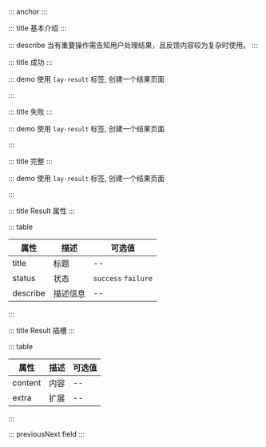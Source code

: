 ::: anchor
:::

::: title 基本介绍
:::

::: describe 当有重要操作需告知用户处理结果，且反馈内容较为复杂时使用。
:::

::: title 成功
:::

::: demo 使用 `lay-result` 标签, 创建一个结果页面

<template>
  <lay-result></lay-result>
</template>

<script>
import { ref } from 'vue'

export default {
  setup() {

    return {
    }
  }
}
</script>

:::

::: title 失败
:::

::: demo 使用 `lay-result` 标签, 创建一个结果页面

<template>
  <lay-result status="failure"></lay-result>
</template>

<script>
import { ref } from 'vue'

export default {
  setup() {

    return {
    }
  }
}
</script>

:::

::: title 完整
:::

::: demo 使用 `lay-result` 标签, 创建一个结果页面

<template>
  <lay-result status="failure">
    <template #extra>
      <lay-button type="primary">再来一次</lay-button>
      <lay-button >返回首页</lay-button>
    </template>
  </lay-result>
</template>

<script>
import { ref } from 'vue'

export default {
  setup() {

    return {
    }
  }
}
</script>

:::

::: title Result 属性
:::

::: table

| 属性        | 描述     | 可选值 |
| ----------- | -------- | ------ |
| title | 标题 | --     |
| status | 状态 | `success` `failure` |
| describe | 描述信息 | -- |

:::

::: title Result 插槽
:::

::: table

| 属性        | 描述     | 可选值 |
| ----------- | -------- | ------ |
| content | 内容 | --     |
| extra | 扩展 | --     |

:::

 

::: previousNext field
:::